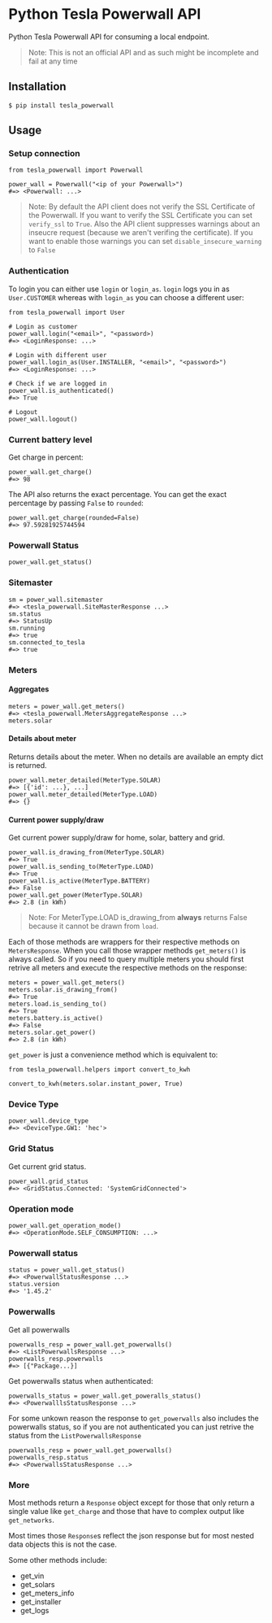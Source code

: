 # Python Tesla Powerwall API

Python Tesla Powerwall API for consuming a local endpoint.

> Note: This is not an official API and as such might be incomplete and fail at any time

## Installation

```
$ pip install tesla_powerwall
```

## Usage

### Setup connection

```python3
from tesla_powerwall import Powerwall

power_wall = Powerwall("<ip of your Powerwall>")
#=> <Powerwall: ...>
```

> Note: By default the API client does not verify the SSL Certificate of the Powerwall. If you want to verify the SSL Certificate you can set `verify_ssl` to `True`.
> Also the API client suppresses warnings about an inseucre request (because we aren't verifing the certificate). If you want to enable those warnings you can set `disable_insecure_warning` to `False`

### Authentication

To login you can either use `login` or `login_as`. `login` logs you in as `User.CUSTOMER` whereas with `login_as` you can choose a different user:

```python3
from tesla_powerwall import User

# Login as customer
power_wall.login("<email>", "<password>)
#=> <LoginResponse: ...>

# Login with different user
power_wall.login_as(User.INSTALLER, "<email>", "<password>")
#=> <LoginResponse: ...>

# Check if we are logged in 
power_wall.is_authenticated()
#=> True

# Logout
power_wall.logout()
```

### Current battery level

Get charge in percent:

```python3
power_wall.get_charge()
#=> 98
```

The API also returns the exact percentage. You can get the exact percentage by passing `False` to `rounded`:

```python3
power_wall.get_charge(rounded=False)
#=> 97.59281925744594
```

### Powerwall Status

```python3
power_wall.get_status()
```

### Sitemaster

```python3
sm = power_wall.sitemaster 
#=> <tesla_powerwall.SiteMasterResponse ...>
sm.status 
#=> StatusUp
sm.running
#=> true
sm.connected_to_tesla
#=> true
```

### Meters

#### Aggregates

```python3 
meters = power_wall.get_meters()
#=> <tesla_powerwall.MetersAggregateResponse ...>
meters.solar
```

#### Details about meter

Returns details about the meter. When no details are available an empty dict is returned.

```python3
power_wall.meter_detailed(MeterType.SOLAR)
#=> [{'id': ...}, ...]
power_wall.meter_detailed(MeterType.LOAD)
#=> {}
```

#### Current power supply/draw

Get current power supply/draw for home, solar, battery and grid. 

```python3
power_wall.is_drawing_from(MeterType.SOLAR)
#=> True
power_wall.is_sending_to(MeterType.LOAD)
#=> True
power_wall.is_active(MeterType.BATTERY)
#=> False
power_wall.get_power(MeterType.SOLAR)
#=> 2.8 (in kWh)
```

> Note: For MeterType.LOAD is_drawing_from **always** returns False because it cannot be drawn from `load`.

Each of those methods are wrappers for their respective methods on `MetersResponse`. When you call those wrapper methods `get_meters()` is always called. So if you need to query multiple meters you should first retrive all meters and execute the respective methods on the response:

```python3
meters = power_wall.get_meters()
meters.solar.is_drawing_from()
#=> True
meters.load.is_sending_to()
#=> True
meters.battery.is_active()
#=> False
meters.solar.get_power()
#=> 2.8 (in kWh)
```

`get_power` is just a convenience method which is equivalent to:

```python3
from tesla_powerwall.helpers import convert_to_kwh

convert_to_kwh(meters.solar.instant_power, True)
```

### Device Type

```python3
power_wall.device_type
#=> <DeviceType.GW1: 'hec'>
```

### Grid Status

Get current grid status. 

```python3
power_wall.grid_status
#=> <GridStatus.Connected: 'SystemGridConnected'>
```

### Operation mode

```python3
power_wall.get_operation_mode()
#=> <OperationMode.SELF_CONSUMPTION: ...>
```

### Powerwall status

```python3
status = power_wall.get_status()
#=> <PowerwallStatusResponse ...>
status.version
#=> '1.45.2'
```

### Powerwalls

Get all powerwalls

```python3
powerwalls_resp = power_wall.get_powerwalls()
#=> <ListPowerwallsResponse ...>
powerwalls_resp.powerwalls
#=> [{"Package...}]
```

Get powerwalls status when authenticated:

```python3
powerwalls_status = power_wall.get_poweralls_status()
#=> <PowerwalllsStatusResponse ...>
```
For some unkown reason the response to `get_powerwalls` also includes the powerwalls status, so if you are not authenticated you can just retrive the status from the `ListPowerwallsResponse`

```python3
powerwalls_resp = power_wall.get_powerwalls()
powerwalls_resp.status
#=> <PowerwallsStatusResponse ...>
```

### More

Most methods return a `Response` object except for those that only return a single value like `get_charge` and those that have to complex output like `get_networks`. 

Most times those `Response`s reflect the json response but for most nested data objects this is not the case.

Some other methods include:

* get_vin
* get_solars
* get_meters_info
* get_installer
* get_logs